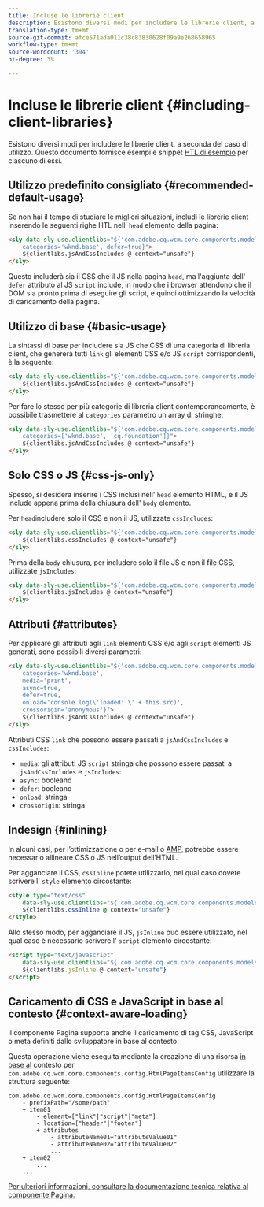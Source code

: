 ```yaml
---
title: Incluse le librerie client
description: Esistono diversi modi per includere le librerie client, a seconda del caso di utilizzo.
translation-type: tm+mt
source-git-commit: afce571ada011c38c83830628f09a9e268658965
workflow-type: tm+mt
source-wordcount: '394'
ht-degree: 3%

---
```



# Incluse le librerie client {#including-client-libraries}

Esistono diversi modi per includere le librerie [](/help/developing/archetype/uifrontend.md#clientlibs) client, a seconda del caso di utilizzo. Questo documento fornisce esempi e snippet [HTL di esempio](https://docs.adobe.com/content/help/it-IT/experience-manager-htl/using/overview.html) per ciascuno di essi.

## Utilizzo predefinito consigliato {#recommended-default-usage}

Se non hai il tempo di studiare le migliori situazioni, includi le librerie client inserendo le seguenti righe HTL nell’ `head` elemento della pagina:

```html
<sly data-sly-use.clientlibs="${'com.adobe.cq.wcm.core.components.models.ClientLibraries' @
    categories='wknd.base', defer=true}">
    ${clientlibs.jsAndCssIncludes @ context="unsafe"}
</sly>
```

Questo includerà sia il CSS che il JS nella pagina `head`, ma l&#39;aggiunta dell&#39; `defer` attributo al JS `script` include, in modo che i browser attendono che il DOM sia pronto prima di eseguire gli script, e quindi ottimizzando la velocità di caricamento della pagina.

## Utilizzo di base {#basic-usage}

La sintassi di base per includere sia JS che CSS di una categoria di libreria client, che genererà tutti `link` gli elementi CSS e/o JS `script` corrispondenti, è la seguente:

```html
<sly data-sly-use.clientlibs="${'com.adobe.cq.wcm.core.components.models.ClientLibraries' @ categories='wknd.base'}">
    ${clientlibs.jsAndCssIncludes @ context="unsafe"}
</sly>
```

Per fare lo stesso per più categorie di libreria client contemporaneamente, è possibile trasmettere al `categories` parametro un array di stringhe:

```html
<sly data-sly-use.clientlibs="${'com.adobe.cq.wcm.core.components.models.ClientLibraries' @
    categories=['wknd.base', 'cq.foundation']}">
    ${clientlibs.jsAndCssIncludes @ context="unsafe"}
</sly>
```

## Solo CSS o JS {#css-js-only}

Spesso, si desidera inserire i CSS inclusi nell&#39; `head` elemento HTML, e il JS include appena prima della chiusura dell&#39; `body` elemento.

Per `head`includere solo il CSS e non il JS, utilizzate `cssIncludes`:

```html
<sly data-sly-use.clientlibs="${'com.adobe.cq.wcm.core.components.models.ClientLibraries' @ categories='wknd.base'}">
    ${clientlibs.cssIncludes @ context="unsafe"}
</sly>
```

Prima della `body` chiusura, per includere solo il file JS e non il file CSS, utilizzate `jsIncludes`:

```html
<sly data-sly-use.clientlibs="${'com.adobe.cq.wcm.core.components.models.ClientLibraries' @ categories='wknd.base'}">
    ${clientlibs.jsIncludes @ context="unsafe"}
</sly>
```

## Attributi {#attributes}

Per applicare gli attributi agli `link` elementi CSS e/o agli `script` elementi JS generati, sono possibili diversi parametri:

```html
<sly data-sly-use.clientlibs="${'com.adobe.cq.wcm.core.components.models.ClientLibraries' @
    categories='wknd.base',
    media='print',
    async=true,
    defer=true,
    onload='console.log(\'loaded: \' + this.src)',
    crossorigin='anonymous'}">
    ${clientlibs.jsAndCssIncludes @ context="unsafe"}
</sly>
```

Attributi CSS `link` che possono essere passati a `jsAndCssIncludes` e `cssIncludes`:

* `media`: gli attributi JS `script` stringa che possono essere passati a `jsAndCssIncludes` e `jsIncludes`:
* `async`: booleano
* `defer`: booleano
* `onload`: stringa
* `crossorigin`: stringa

## Indesign {#inlining}

In alcuni casi, per l’ottimizzazione o per e-mail o [AMP,](amp.md) potrebbe essere necessario allineare CSS o JS nell’output dell’HTML.

Per agganciare il CSS, `cssInline` potete utilizzarlo, nel qual caso dovete scrivere l&#39; `style` elemento circostante:

```html
<style type="text/css"
    data-sly-use.clientlibs="${'com.adobe.cq.wcm.core.components.models.ClientLibraries' @ categories='wknd.base'}">
    ${clientlibs.cssInline @ context="unsafe"}
</style>
```

Allo stesso modo, per agganciare il JS, `jsInline` può essere utilizzato, nel qual caso è necessario scrivere l&#39; `script` elemento circostante:

```html
<script type="text/javascript"
    data-sly-use.clientlibs="${'com.adobe.cq.wcm.core.components.models.ClientLibraries' @ categories='wknd.base'}">
    ${clientlibs.jsInline @ context="unsafe"}
</script>
```

## Caricamento di CSS e JavaScript in base al contesto {#context-aware-loading}

Il componente [](/help/components/page.md) Pagina supporta anche il caricamento di tag CSS, JavaScript o meta definiti dallo sviluppatore in base al contesto.

Questa operazione viene eseguita mediante la creazione di una risorsa [in base al](context-aware-configs.md) contesto per `com.adobe.cq.wcm.core.components.config.HtmlPageItemsConfig` utilizzare la struttura seguente:

```text
com.adobe.cq.wcm.core.components.config.HtmlPageItemsConfig
    - prefixPath="/some/path"
    + item01
        - element=["link"|"script"|"meta"]
        - location=["header"|"footer"]
        + attributes
            - attributeName01="attributeValue01"
            - attributeName02="attributeValue02"
            ...
    + item02
        ...
    ...
```

[Per ulteriori informazioni, consultare la documentazione tecnica relativa al componente Pagina.](https://github.com/adobe/aem-core-wcm-components/tree/master/content/src/content/jcr_root/apps/core/wcm/components/page/v2/page#loading-of-context-aware-cssjs)
